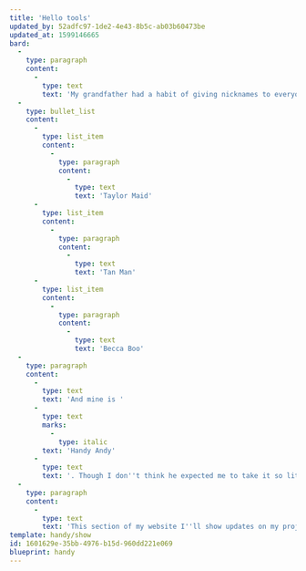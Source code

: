 ```yaml
---
title: 'Hello tools'
updated_by: 52adfc97-1de2-4e43-8b5c-ab03b60473be
updated_at: 1599146665
bard:
  -
    type: paragraph
    content:
      -
        type: text
        text: 'My grandfather had a habit of giving nicknames to everyone and everything. My cousin''s nicknames are:'
  -
    type: bullet_list
    content:
      -
        type: list_item
        content:
          -
            type: paragraph
            content:
              -
                type: text
                text: 'Taylor Maid'
      -
        type: list_item
        content:
          -
            type: paragraph
            content:
              -
                type: text
                text: 'Tan Man'
      -
        type: list_item
        content:
          -
            type: paragraph
            content:
              -
                type: text
                text: 'Becca Boo'
  -
    type: paragraph
    content:
      -
        type: text
        text: 'And mine is '
      -
        type: text
        marks:
          -
            type: italic
        text: 'Handy Andy'
      -
        type: text
        text: '. Though I don''t think he expected me to take it so literally!'
  -
    type: paragraph
    content:
      -
        type: text
        text: 'This section of my website I''ll show updates on my projects and ideas for new projects.'
template: handy/show
id: 1601629e-35bb-4976-b15d-960dd221e069
blueprint: handy
---
```


